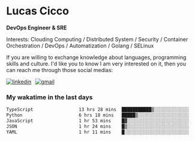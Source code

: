 # Lucas Cicco

**DevOps Engineer & SRE**

Interests: Clouding Computing / Distributed System / Security / Container Orchestration / DevOps / Automatization / Golang / SELinux

If you are willing to exchange knowledge about languages, programming skills and culture. I'd like you to know I am very interested on it, then you can reach me through those social medias:

<div style="display: flex; align-items: center; gap: 10px;">
  <a href="https://www.linkedin.com/in/lucas-vitor-de-cicco" target="_blank">
    <img
      src="https://img.shields.io/badge/-LinkedIn-%230077B5?style=for-the-badge&logo=linkedin&logoColor=white"
      alt="linkedin"
      target="_blank" 
    />
  </a>
  <a href="mailto:lucasvitorx1@gmail.com">
      <img
        src="https://img.shields.io/badge/-Gmail-%23333?style=for-the-badge&logo=gmail&logoColor=white"
        alt="gmail"
        target="_blank"
      />
  </a>
</div>

### My wakatime in the last days

<!--START_SECTION:waka-->

```txt
TypeScript                 13 hrs 28 mins  ███████████▒░░░░░░░░░░░░░   45.28 %
Python                     6 hrs 18 mins   █████▒░░░░░░░░░░░░░░░░░░░   21.18 %
JavaScript                 1 hr 53 mins    █▓░░░░░░░░░░░░░░░░░░░░░░░   06.33 %
JSON                       1 hr 24 mins    █▒░░░░░░░░░░░░░░░░░░░░░░░   04.71 %
YAML                       1 hr 11 mins    █░░░░░░░░░░░░░░░░░░░░░░░░   04.00 %
```

<!--END_SECTION:waka-->
